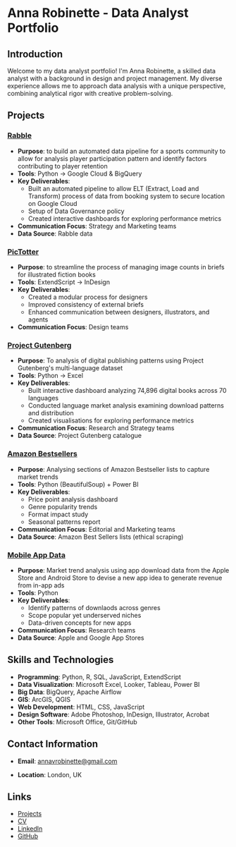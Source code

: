 # Anna Robinette - Data Analyst Portfolio

## Introduction
Welcome to my data analyst portfolio! I'm Anna Robinette, a skilled data analyst with a background in design and project management. My diverse experience allows me to approach data analysis with a unique perspective, combining analytical rigor with creative problem-solving.

## Projects

### [**Rabble**](./projects/Rabble/readme.md)
- **Purpose**: to build an automated data pipeline for a sports community to allow for analysis player participation pattern and identify factors contributing to player retention
- **Tools**: Python → Google Cloud & BigQuery
- **Key Deliverables**:
  - Built an automated pipeline to allow ELT (Extract, Load and Transform) process of data from booking system to secure location on Google Cloud
  - Setup of Data Governance policy
   - Created interactive dashboards for exploring performance metrics
- **Communication Focus**: Strategy and Marketing teams
- **Data Source**: Rabble data


### [**PicTotter**](./projects/PicTotter/readme.md)

- **Purpose**: to streamline the process of managing image counts in briefs for illustrated fiction books
- **Tools**: ExtendScript → InDesign
- **Key Deliverables**:
  - Created a modular process for designers
  - Improved consistency of external briefs
  - Enhanced communication between designers, illustrators, and agents
- **Communication Focus**: Design teams


### [**Project Gutenberg**](./projects/ProjectGutenberg_Analysis/README.md)

- **Purpose**: To analysis of digital publishing patterns using Project Gutenberg's multi-language dataset
- **Tools**: Python → Excel
- **Key Deliverables**:
  - Built interactive dashboard analyzing 74,896 digital books across 70 languages
  - Conducted language market analysis examining download patterns and distribution
  - Created visualisations for exploring performance metrics
- **Communication Focus**: Research and Strategy teams
- **Data Source**: Project Gutenberg catalogue


### [**Amazon Bestsellers**](./projects/AmazonBestseller_Analysis/README.md)

- **Purpose**: Analysing sections of Amazon Bestseller lists to capture market trends
- **Tools**: Python (BeautifulSoup) + Power BI
- **Key Deliverables**: 
  - Price point analysis dashboard
  - Genre popularity trends
  - Format impact study
  - Seasonal patterns report
- **Communication Focus**: Editorial and Marketing teams
- **Data Source**: Amazon Best Sellers lists (ethical scraping)


### [**Mobile App Data**](./projects/AnalysingMobileAppData/AnalyzingMobileAppData.ipynb)

- **Purpose**: Market trend analysis using app download data from the Apple Store and Android Store to devise a new app idea to generate revenue from in-app ads
- **Tools**: Python 
- **Key Deliverables**: 
  - Identify patterns of downlaods across genres
  - Scope popular yet underserved niches
  - Data-driven concepts for new apps
- **Communication Focus**: Research teams
- **Data Source**: Apple and Google App Stores

## Skills and Technologies
- **Programming**: Python, R, SQL, JavaScript, ExtendScript
- **Data Visualization**: Microsoft Excel, Looker, Tableau, Power BI
- **Big Data**: BigQuery, Apache Airflow
- **GIS**: ArcGIS, QGIS
- **Web Development**: HTML, CSS, JavaScript
- **Design Software**: Adobe Photoshop, InDesign, Illustrator, Acrobat
- **Other Tools**: Microsoft Office, Git/GitHub

## Contact Information
- **Email**: annavrobinette@gmail.com
<!-- - **Phone**: 07875927172 > -->
- **Location**: London, UK

## Links
- [Projects](./projects)
- [CV](./CV/AnnaRobinette_CV.pdf)
- [LinkedIn](https://www.linkedin.com/in/anna-robinette-86785457/) 
- [GitHub](https://github.com/annarobinette) 